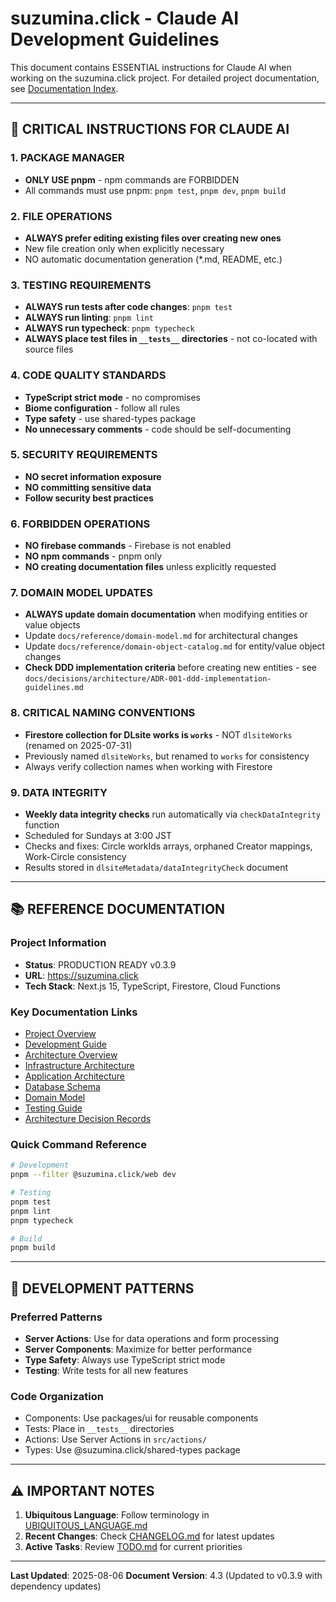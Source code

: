 # suzumina.click - Claude AI Development Guidelines

This document contains ESSENTIAL instructions for Claude AI when working on the suzumina.click project.
For detailed project documentation, see [Documentation Index](docs/README.md).

---

## 🚨 CRITICAL INSTRUCTIONS FOR CLAUDE AI

### 1. PACKAGE MANAGER
- **ONLY USE pnpm** - npm commands are FORBIDDEN
- All commands must use pnpm: `pnpm test`, `pnpm dev`, `pnpm build`

### 2. FILE OPERATIONS
- **ALWAYS prefer editing existing files over creating new ones**
- New file creation only when explicitly necessary
- NO automatic documentation generation (*.md, README, etc.)

### 3. TESTING REQUIREMENTS
- **ALWAYS run tests after code changes**: `pnpm test`
- **ALWAYS run linting**: `pnpm lint`
- **ALWAYS run typecheck**: `pnpm typecheck`
- **ALWAYS place test files in `__tests__` directories** - not co-located with source files

### 4. CODE QUALITY STANDARDS
- **TypeScript strict mode** - no compromises
- **Biome configuration** - follow all rules
- **Type safety** - use shared-types package
- **No unnecessary comments** - code should be self-documenting

### 5. SECURITY REQUIREMENTS
- **NO secret information exposure**
- **NO committing sensitive data**
- **Follow security best practices**

### 6. FORBIDDEN OPERATIONS
- **NO firebase commands** - Firebase is not enabled
- **NO npm commands** - pnpm only
- **NO creating documentation files** unless explicitly requested

### 7. DOMAIN MODEL UPDATES
- **ALWAYS update domain documentation** when modifying entities or value objects
- Update `docs/reference/domain-model.md` for architectural changes
- Update `docs/reference/domain-object-catalog.md` for entity/value object changes
- **Check DDD implementation criteria** before creating new entities - see `docs/decisions/architecture/ADR-001-ddd-implementation-guidelines.md`

### 8. CRITICAL NAMING CONVENTIONS
- **Firestore collection for DLsite works is `works`** - NOT `dlsiteWorks` (renamed on 2025-07-31)
- Previously named `dlsiteWorks`, but renamed to `works` for consistency
- Always verify collection names when working with Firestore

### 9. DATA INTEGRITY
- **Weekly data integrity checks** run automatically via `checkDataIntegrity` function
- Scheduled for Sundays at 3:00 JST
- Checks and fixes: Circle workIds arrays, orphaned Creator mappings, Work-Circle consistency
- Results stored in `dlsiteMetadata/dataIntegrityCheck` document

---

## 📚 REFERENCE DOCUMENTATION

### Project Information
- **Status**: PRODUCTION READY v0.3.9
- **URL**: https://suzumina.click
- **Tech Stack**: Next.js 15, TypeScript, Firestore, Cloud Functions

### Key Documentation Links
- [Project Overview](docs/README.md)
- [Development Guide](docs/guides/development.md)
- [Architecture Overview](docs/reference/architecture.md)
- [Infrastructure Architecture](docs/reference/infrastructure-architecture.md)
- [Application Architecture](docs/reference/application-architecture.md)
- [Database Schema](docs/reference/database-schema.md)
- [Domain Model](docs/reference/domain-model.md)
- [Testing Guide](docs/guides/testing.md)
- [Architecture Decision Records](docs/decisions/README.md)

### Quick Command Reference
```bash
# Development
pnpm --filter @suzumina.click/web dev

# Testing
pnpm test
pnpm lint
pnpm typecheck

# Build
pnpm build
```

---

## 🎯 DEVELOPMENT PATTERNS

### Preferred Patterns
- **Server Actions**: Use for data operations and form processing
- **Server Components**: Maximize for better performance
- **Type Safety**: Always use TypeScript strict mode
- **Testing**: Write tests for all new features

### Code Organization
- Components: Use packages/ui for reusable components
- Tests: Place in `__tests__` directories
- Actions: Use Server Actions in `src/actions/`
- Types: Use @suzumina.click/shared-types package

---

## ⚠️ IMPORTANT NOTES

1. **Ubiquitous Language**: Follow terminology in [UBIQUITOUS_LANGUAGE.md](docs/UBIQUITOUS_LANGUAGE.md)
2. **Recent Changes**: Check [CHANGELOG.md](docs/operations/changelog.md) for latest updates
3. **Active Tasks**: Review [TODO.md](docs/operations/todo.md) for current priorities

---

**Last Updated**: 2025-08-06
**Document Version**: 4.3 (Updated to v0.3.9 with dependency updates)